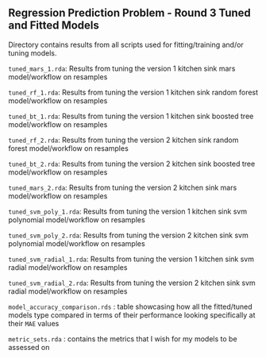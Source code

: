 ## Regression Prediction Problem - Round 3 Tuned and Fitted Models 

Directory contains results from all scripts used for fitting/training and/or tuning models. 

`tuned_mars_1.rda`: Results from tuning the version 1 kitchen sink mars model/workflow on resamples

`tuned_rf_1.rda`: Results from tuning the version 1 kitchen sink random forest model/workflow on resamples 

`tuned_bt_1.rda`: Results from tuning the version 1 kitchen sink boosted tree model/workflow on resamples 

`tuned_rf_2.rda`: Results from tuning the version 2 kitchen sink random forest model/workflow on resamples 

`tuned_bt_2.rda`: Results from tuning the version 2 kitchen sink boosted tree model/workflow on resamples 

`tuned_mars_2.rda`: Results from tuning the version 2 kitchen sink mars model/workflow on resamples 

`tuned_svm_poly_1.rda`: Results from tuning the version 1 kitchen sink svm polynomial model/workflow on resamples

`tuned_svm_poly_2.rda`: Results from tuning the version 2 kitchen sink svm polynomial model/workflow on resamples

`tuned_svm_radial_1.rda`: Results from tuning the version 1 kitchen sink svm radial model/workflow on resamples

`tuned_svm_radial_2.rda`: Results from tuning the version 2 kitchen sink svm radial model/workflow on resamples

`model_accuracy_comparison.rds` : table showcasing how all the fitted/tuned models type compared in terms of their performance looking specifically at their `MAE` values

`metric_sets.rda` : contains the metrics that I wish for my models to be assessed on
